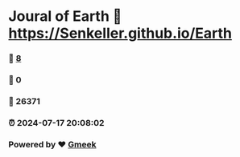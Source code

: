 # Joural of Earth :link: https://Senkeller.github.io/Earth 
### :page_facing_up: [8](https://Senkeller.github.io/Earth/tag.html) 
### :speech_balloon: 0 
### :hibiscus: 26371 
### :alarm_clock: 2024-07-17 20:08:02 
### Powered by :heart: [Gmeek](https://github.com/Meekdai/Gmeek)
